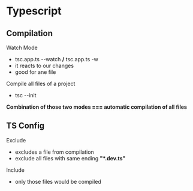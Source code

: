 # Typescript

## Compilation

Watch Mode
- tsc.app.ts --watch **/** tsc.app.ts -w
- it reacts to our changes
- good for ane file

Compile all files of a project
- tsc --init

**Combination of those two modes === automatic compilation of all files**

## TS Config

Exclude
- excludes a file from compilation
- exclude all files with same ending  **"*.dev.ts"**

Include
- only those files would be compiled

